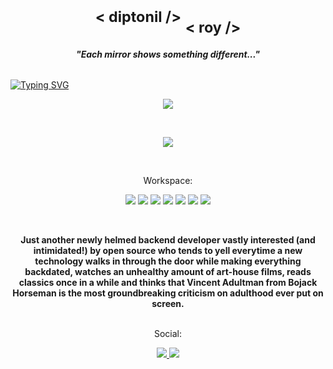 <h1 align="center">
  <sup>< diptonil /></sup>
  <sub>< roy /></sub>
</h1>

<h6 align="center">
  <b><i>"Each mirror shows something different..."</i></b>
</h6>

[![Typing SVG](https://readme-typing-svg.herokuapp.com/?color=9D00FF&duration=2500&font=Bahnschrift&lines=Backend+Development+|+Project+Management;DevOps+|+API+Design+and+Development)](https://git.io/typing-svg)

<p align="center">
  <a href="https://skillicons.dev">
    <img src="https://skillicons.dev/icons?i=django,gcp,python" />
  </a>
</p>

<br />

<p align="center">
  <a href="https://skillicons.dev">
    <img src="https://skillicons.dev/icons?i=flask,flutter,postgres,redis,sqlite,mysql,java,go,dart,selenium,html,css,sass,svelte,tailwind,c,firebase,md,maven,nginx,aws,postman,rabbitmq,heroku,netlify,vercel,sentry,docker,jenkins,gitlab" />
  </a>
</p>

<br />

<p align="center">
  Workspace:
</p>

<p align="center">
  <img src="https://img.shields.io/badge/windows-%230078D6.svg?&style=for-the-badge&logo=windows&logoColor=white" />
  <img src="https://img.shields.io/badge/Ubuntu-E95420?style=for-the-badge&logo=ubuntu&logoColor=white" />
  <img src="https://img.shields.io/badge/intel-core%20i5%208th-%230071C5.svg?&style=for-the-badge&logo=intel&logoColor=white" />
  <img src="https://img.shields.io/badge/RAM-8GB-%230071C5.svg?&style=for-the-badge&logoColor=white" />
  <img src="https://img.shields.io/badge/AMD-ED1C24.svg?&style=for-the-badge&logo=amd&logoColor=white" />
  <img src="https://img.shields.io/badge/VSCode-0078D4?style=for-the-badge&logo=visual%20studio%20code&logoColor=white" />
  <img src="https://img.shields.io/badge/VIM-%2311AB00.svg?&style=for-the-badge&logo=vim&logoColor=white" />
</p>

<br />

<p align="center">
  <b>Just another newly helmed backend developer vastly interested (and intimidated!) by open source who tends to yell everytime a new technology walks in through the door while making everything backdated, watches an unhealthy amount of art-house films, reads classics once in a while and thinks that Vincent Adultman from Bojack Horseman is the most groundbreaking criticism on adulthood ever put on screen.</b>
  <br /><br />

<p align="center">
  Social:
</p>

<p align="center">
  <a href="https://www.linkedin.com/in/diptonil-roy/">
    <img src="https://img.shields.io/badge/linkedin-%230077B5.svg?&style=for-the-badge&logo=linkedin&logoColor=white" />
  </a>
  <a href="https://diptonil.hashnode.dev/">
    <img src="https://img.shields.io/badge/Hashnode-2962FF?style=for-the-badge&logo=hashnode&logoColor=white" />
  </a>  
</p>


